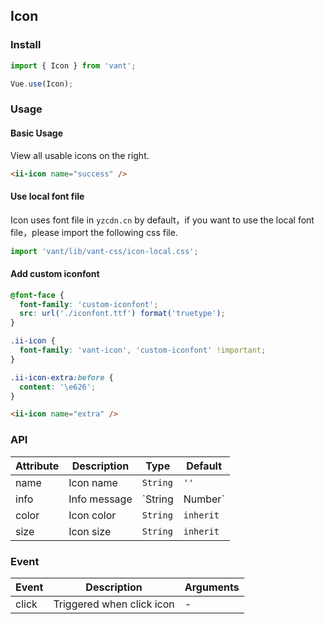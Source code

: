 ## Icon

### Install
``` javascript
import { Icon } from 'vant';

Vue.use(Icon);
```

### Usage

#### Basic Usage
View all usable icons on the right.

```html
<ii-icon name="success" />
```

#### Use local font file
Icon uses font file in `yzcdn.cn` by default，if you want to use the local font file，please import the following css file.

```js
import 'vant/lib/vant-css/icon-local.css';
```

#### Add custom iconfont

```css
@font-face {
  font-family: 'custom-iconfont';
  src: url('./iconfont.ttf') format('truetype');
}

.ii-icon {
  font-family: 'vant-icon', 'custom-iconfont' !important;
}

.ii-icon-extra:before {
  content: '\e626';
}
```

```html
<ii-icon name="extra" />
```

### API

| Attribute | Description | Type | Default |
|-----------|-----------|-----------|-------------|
| name | Icon name | `String` | `''` |
| info | Info message | `String | Number` | `''` |
| color | Icon color | `String` | `inherit` |
| size | Icon size | `String` | `inherit` |


### Event

| Event | Description | Arguments |
|-----------|-----------|-----------|
| click | Triggered when click icon | - |
